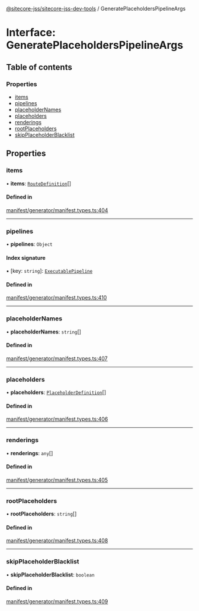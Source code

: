 [@sitecore-jss/sitecore-jss-dev-tools](../README.md) / GeneratePlaceholdersPipelineArgs

# Interface: GeneratePlaceholdersPipelineArgs

## Table of contents

### Properties

- [items](GeneratePlaceholdersPipelineArgs.md#items)
- [pipelines](GeneratePlaceholdersPipelineArgs.md#pipelines)
- [placeholderNames](GeneratePlaceholdersPipelineArgs.md#placeholdernames)
- [placeholders](GeneratePlaceholdersPipelineArgs.md#placeholders)
- [renderings](GeneratePlaceholdersPipelineArgs.md#renderings)
- [rootPlaceholders](GeneratePlaceholdersPipelineArgs.md#rootplaceholders)
- [skipPlaceholderBlacklist](GeneratePlaceholdersPipelineArgs.md#skipplaceholderblacklist)

## Properties

### items

• **items**: [`RouteDefinition`](RouteDefinition.md)[]

#### Defined in

[manifest/generator/manifest.types.ts:404](https://github.com/Sitecore/jss/blob/78bc3d748/packages/sitecore-jss-dev-tools/src/manifest/generator/manifest.types.ts#L404)

___

### pipelines

• **pipelines**: `Object`

#### Index signature

▪ [key: `string`]: [`ExecutablePipeline`](ExecutablePipeline.md)

#### Defined in

[manifest/generator/manifest.types.ts:410](https://github.com/Sitecore/jss/blob/78bc3d748/packages/sitecore-jss-dev-tools/src/manifest/generator/manifest.types.ts#L410)

___

### placeholderNames

• **placeholderNames**: `string`[]

#### Defined in

[manifest/generator/manifest.types.ts:407](https://github.com/Sitecore/jss/blob/78bc3d748/packages/sitecore-jss-dev-tools/src/manifest/generator/manifest.types.ts#L407)

___

### placeholders

• **placeholders**: [`PlaceholderDefinition`](PlaceholderDefinition.md)[]

#### Defined in

[manifest/generator/manifest.types.ts:406](https://github.com/Sitecore/jss/blob/78bc3d748/packages/sitecore-jss-dev-tools/src/manifest/generator/manifest.types.ts#L406)

___

### renderings

• **renderings**: `any`[]

#### Defined in

[manifest/generator/manifest.types.ts:405](https://github.com/Sitecore/jss/blob/78bc3d748/packages/sitecore-jss-dev-tools/src/manifest/generator/manifest.types.ts#L405)

___

### rootPlaceholders

• **rootPlaceholders**: `string`[]

#### Defined in

[manifest/generator/manifest.types.ts:408](https://github.com/Sitecore/jss/blob/78bc3d748/packages/sitecore-jss-dev-tools/src/manifest/generator/manifest.types.ts#L408)

___

### skipPlaceholderBlacklist

• **skipPlaceholderBlacklist**: `boolean`

#### Defined in

[manifest/generator/manifest.types.ts:409](https://github.com/Sitecore/jss/blob/78bc3d748/packages/sitecore-jss-dev-tools/src/manifest/generator/manifest.types.ts#L409)
